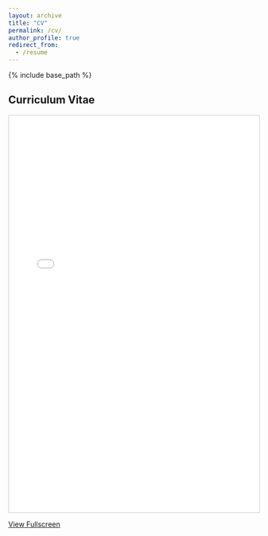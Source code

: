 ```yaml
---
layout: archive
title: "CV"
permalink: /cv/
author_profile: true
redirect_from:
  - /resume
---
```


{% include base_path %}


## Curriculum Vitae

<iframe src="/files/Nency_Dhameja.pdf" width="100%" height="800px" style="border: 1px solid #ccc;">
  This browser does not support PDFs. Please download the PDF to view it: <a href="/files/Nency_Dhameja.pdf">Download PDF</a>.
</iframe>

<p><a href="/files/Nency_Dhameja.pdf" target="_blank">View Fullscreen</a></p>

